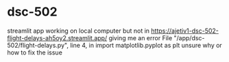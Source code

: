 # dsc-502

streamlit app working on local computer but not in https://ajetiv1-dsc-502-flight-delays-ah5oy2.streamlit.app/
giving me an error File "/app/dsc-502/flight-delays.py", line 4, in <module>
    import matplotlib.pyplot as plt
unsure why or how to fix the issue
